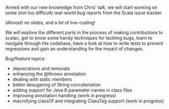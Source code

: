 Armed with our new knowledge from Chris' talk, we will start working on
some (not too difficult) real-world bug reports from the Scala issue
tracker.

(Almost) no slides, and a lot of live-coding!

We will explore the different parts in the process of making
contributions to scalac, get to know some handy techniques for tackling
bugs, learn to navigate through the codebase, have a look at how to
write tests to prevent regressions and gain an understanding for the
impact of changes.

Bug/feature topics:
 - deprecations and removals
 - enhancing the @throws annotation
 - dealing with static members
 - better desugaring of String concatenation
 - adding support for Java 8 parameter names in class files
 - improving annotation handling (work in progress)
 - macrofying classOf and integrating ClassTag support (work in progress)


